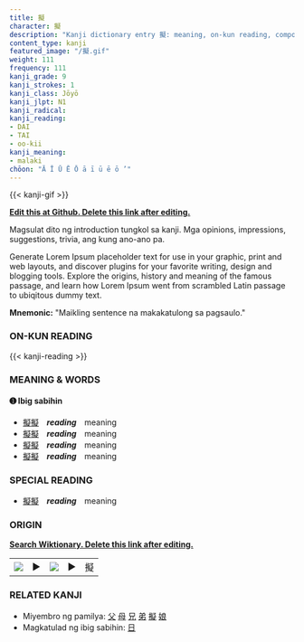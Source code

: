 ```yaml
---
title: 擬
character: 擬
description: "Kanji dictionary entry 擬: meaning, on-kun reading, compounds, origin, related kanji"
content_type: kanji
featured_image: "/擬.gif"
weight: 111
frequency: 111
kanji_grade: 9
kanji_strokes: 1
kanji_class: Jōyō
kanji_jlpt: N1
kanji_radical: 
kanji_reading: 
- DAI
- TAI
- oo-kii
kanji_meaning:
- malaki
chōon: "Ā Ī Ū Ē Ō ā ī ū ē ō ’"
---
```

[//]: # (Don't edit the line below. Kanji animated GIF code is automatically generated.)
{{< kanji-gif >}}

[//]: # (Edit below this line.)

**[Edit this at Github. Delete this link after editing.](https://github.com/tim0g/tim/tree/main/content/kanji/擬/index.md)**

Magsulat dito ng introduction tungkol sa kanji. Mga opinions, impressions, suggestions, trivia, ang kung ano-ano pa.

Generate Lorem Ipsum placeholder text for use in your graphic, print and web layouts, and discover plugins for your favorite writing, design and blogging tools. Explore the origins, history and meaning of the famous passage, and learn how Lorem Ipsum went from scrambled Latin passage to ubiqitous dummy text.
 
**Mnemonic:** "Maikling sentence na makakatulong sa pagsaulo."

### ON-KUN READING

[//]: # (Don't edit the line below. ON-KUN READING code is automatically generated.)
{{< kanji-reading >}}

### MEANING & WORDS

#### ➊ **Ibig sabihin**
  - [擬](../擬)[擬](../擬)　***reading***　meaning
  - [擬](../擬)[擬](../擬)　***reading***　meaning
  - [擬](../擬)[擬](../擬)　***reading***　meaning
  - [擬](../擬)[擬](../擬)　***reading***　meaning

### SPECIAL READING
  - [擬](../擬)[擬](../擬)　***reading***　meaning

### ORIGIN

**[Search Wiktionary. Delete this link after editing.](https://wiktionary.org/wiki/擬)**
<table class="kanji-table"><tr><td>
<img src="60px-擬-bronze.svg.png">
</td><td>▶</td><td>
<img src="60px-擬-oracle.svg.png">
</td><td>▶</td>
<td class="kanji-origin">擬</td>
</tr></table>

### RELATED KANJI
- Miyembro ng pamilya: [父](../父) [母](../母) [兄](../兄) [弟](../弟) [擬](../擬) [娘](../娘)
- Magkatulad ng ibig sabihin: [日](../日)
